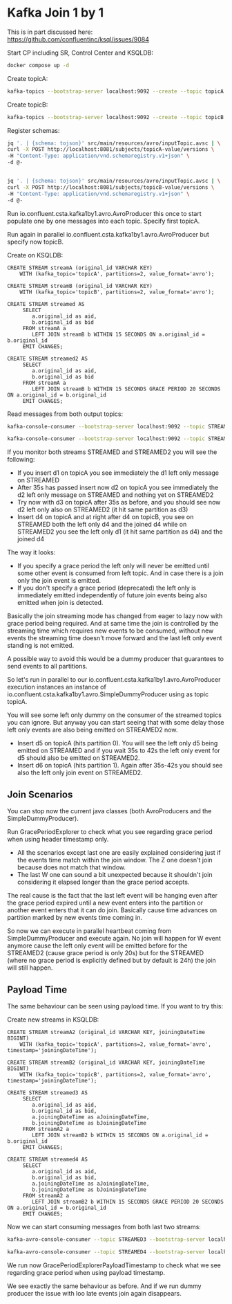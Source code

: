 # Kafka Join 1 by 1

This is in part discussed here: https://github.com/confluentinc/ksql/issues/9084

Start CP including SR, Control Center and KSQLDB:

```bash
docker compose up -d
```

Create topicA:

```bash
kafka-topics --bootstrap-server localhost:9092 --create --topic topicA --partitions 2 --replication-factor 1
```

Create topicB:

```bash
kafka-topics --bootstrap-server localhost:9092 --create --topic topicB --partitions 2 --replication-factor 1
```

Register schemas:

```bash
jq '. | {schema: tojson}' src/main/resources/avro/inputTopic.avsc | \
curl -X POST http://localhost:8081/subjects/topicA-value/versions \
-H "Content-Type: application/vnd.schemaregistry.v1+json" \
-d @-


jq '. | {schema: tojson}' src/main/resources/avro/inputTopic.avsc | \
curl -X POST http://localhost:8081/subjects/topicB-value/versions \
-H "Content-Type: application/vnd.schemaregistry.v1+json" \
-d @-
```

Run io.confluent.csta.kafka1by1.avro.AvroProducer this once to start populate one by one messages into each topic.
Specify first topicA.

Run again in parallel io.confluent.csta.kafka1by1.avro.AvroProducer but specify now topicB.

Create on KSQLDB:

```
CREATE STREAM streamA (original_id VARCHAR KEY)
    WITH (kafka_topic='topicA', partitions=2, value_format='avro');
```

```
CREATE STREAM streamB (original_id VARCHAR KEY)
    WITH (kafka_topic='topicB', partitions=2, value_format='avro');
```

```
CREATE STREAM streamed AS
     SELECT 
        a.original_id as aid,
        b.original_id as bid
     FROM streamA a
        LEFT JOIN streamB b WITHIN 15 SECONDS ON a.original_id = b.original_id
     EMIT CHANGES;
```

```     
CREATE STREAM streamed2 AS
     SELECT 
        a.original_id as aid,
        b.original_id as bid
     FROM streamA a
        LEFT JOIN streamB b WITHIN 15 SECONDS GRACE PERIOD 20 SECONDS ON a.original_id = b.original_id
     EMIT CHANGES;
```

Read messages from both output topics:

```bash
kafka-console-consumer --bootstrap-server localhost:9092 --topic STREAMED --from-beginning --property print.timestamp=true --property print.key=true --property print.value=true
```

```bash
kafka-console-consumer --bootstrap-server localhost:9092 --topic STREAMED2 --from-beginning --property print.timestamp=true --property print.key=true --property print.value=true
```

If you monitor both streams STREAMED and STREAMED2 you will see the following:

- If you insert d1 on topicA you see immediately the d1 left only message on STREAMED
- After 35s has passed insert now d2 on topicA you see immediately the d2 left only
  message on STREAMED and nothing yet on STREAMED2
- Try now with d3 on topicA after 35s as before, and you should see now d2 left only also on STREAMED2 (it
  hit same partition as d3)
- Insert d4 on topicA and at right after d4 on topicB, you see on
  STREAMED both the left only d4 and the joined d4 while on STREAMED2 you see the left only d1 (it hit same partition as
  d4) and the joined d4

The way it looks:

- If you specify a grace period the left only will never be emitted until some other event is consumed from left topic.
  And in case there is a join only the join event is emitted.
- If you don't specify a grace period (deprecated) the left only is immediately emitted independently of future join
  events being also emitted when join is detected.

Basically the join streaming mode has changed from eager to lazy now with grace period being required.
And at same time the join is controlled by the streaming time which requires new events to be consumed, without new
events the streaming time doesn't move forward and the last left only event standing is not emitted.

A possible way to avoid this would be a dummy producer that guarantees to send events to all partitions.

So let's run in parallel to our io.confluent.csta.kafka1by1.avro.AvroProducer execution instances an instance of
io.confluent.csta.kafka1by1.avro.SimpleDummyProducer using as topic topicA.

You will see some left only dummy on the consumer of the streamed topics you can ignore. But anyway you can start seeing
that with some delay those left only events are also being emitted on STREAMED2 now.

- Insert d5 on topicA (hits partition 0). You will see the left only d5 being emitted on STREAMED and if you wait 35s 
to 42s the left only event for d5 should also be emitted on STREAMED2.
- Insert d6 on topicA (hits partition 1). Again after 35s-42s you should see also the left only join event on 
  STREAMED2.

## Join Scenarios

You can stop now the current java classes (both AvroProducers and the SimpleDummyProducer).

Run GracePeriodExplorer to check what you see regarding grace period when using header timestamp only.

- All the scenarios except last one are easily explained considering just if the events time match within the join
  window. The Z one doesn't join because does not match that window.
- The last W one can sound a bit unexpected because it shouldn't join considering it elapsed longer than the grace period
  accepts. 

The real cause is the fact that the last left event will be hanging even after the grace period expired until a new
event enters into the partition or another event enters that it can do join. Basically cause time advances on partition 
marked by new events time coming in. 

So now we can execute in parallel heartbeat coming from SimpleDummyProducer and execute again.
No join will happen for W event anymore cause the left only event will be emitted before for the STREAMED2 
(cause grace period is only 20s) but for the STREAMED (where no grace period is explicitly defined but by 
default is 24h) the join will still happen.

## Payload Time

The same behaviour can be seen using payload time. If you want to try this:

Create new streams in KSQLDB:

```
CREATE STREAM streamA2 (original_id VARCHAR KEY, joiningDateTime BIGINT)
    WITH (kafka_topic='topicA', partitions=2, value_format='avro', timestamp='joiningDateTime');
```

```
CREATE STREAM streamB2 (original_id VARCHAR KEY, joiningDateTime BIGINT)
    WITH (kafka_topic='topicB', partitions=2, value_format='avro', timestamp='joiningDateTime');
```

```
CREATE STREAM streamed3 AS
     SELECT 
        a.original_id as aid,
        b.original_id as bid,
        a.joiningDateTime as aJoiningDateTime,
        b.joiningDateTime as bJoiningDateTime
     FROM streamA2 a
        LEFT JOIN streamB2 b WITHIN 15 SECONDS ON a.original_id = b.original_id
     EMIT CHANGES;
```

```     
CREATE STREAM streamed4 AS
     SELECT 
        a.original_id as aid,
        b.original_id as bid,
        a.joiningDateTime as aJoiningDateTime,
        b.joiningDateTime as bJoiningDateTime
     FROM streamA2 a
        LEFT JOIN streamB2 b WITHIN 15 SECONDS GRACE PERIOD 20 SECONDS ON a.original_id = b.original_id
     EMIT CHANGES;
```

Now we can start consuming messages from both last two streams:

```bash
kafka-avro-console-consumer --topic STREAMED3 --bootstrap-server localhost:9092 --property schema.registry.url=http://127.0.0.1:8081 --from-beginning
```

```bash
kafka-avro-console-consumer --topic STREAMED4 --bootstrap-server localhost:9092 --property schema.registry.url=http://127.0.0.1:8081 --from-beginning
```

We run now GracePeriodExplorerPayloadTimestamp to check what we see regarding grace period when using payload timestamp.

We see exactly the same behaviour as before. And if we run dummy producer the issue with loo late events join again 
disappears.